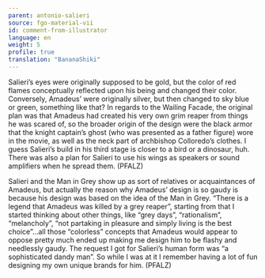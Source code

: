```yaml
---
parent: antonio-salieri
source: fgo-material-vii
id: comment-from-illustrator
language: en
weight: 5
profile: true
translation: "BananaShiki"
---
```


Salieri’s eyes were originally supposed to be gold, but the color of red flames conceptually reflected upon his being and changed their color. Conversely, Amadeus’ were originally silver, but then changed to sky blue or green, something like that? In regards to the Wailing Facade, the original plan was that Amadeus had created his very own grim reaper from things he was scared of, so the broader origin of the design were the black armor that the knight captain’s ghost (who was presented as a father figure) wore in the movie, as well as the neck part of archbishop Colloredo’s clothes. I guess Salieri’s build in his third stage is closer to a bird or a dinosaur, huh. There was also a plan for Salieri to use his wings as speakers or sound amplifiers when he spread them. (PFALZ)

Salieri and the Man in Grey show up as sort of relatives or acquaintances of Amadeus, but actually the reason why Amadeus’ design is so gaudy is because his design was based on the idea of the Man in Grey. “There is a legend that Amadeus was killed by a grey reaper”, starting from that I started thinking about other things, like “grey days”, “rationalism”, “melancholy”, “not partaking in pleasure and simply living is the best choice”…all those “colorless” concepts that Amadeus would appear to oppose pretty much ended up making me design him to be flashy and needlessly gaudy. The request I got for Salieri’s human form was “a sophisticated dandy man”. So while I was at it I remember having a lot of fun designing my own unique brands for him. (PFALZ)
